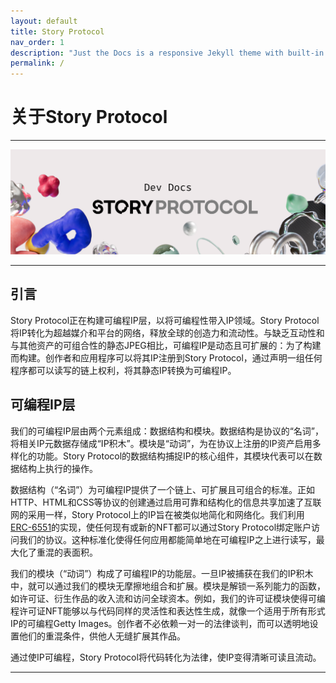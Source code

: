 ```yaml
---
layout: default
title: Story Protocol
nav_order: 1
description: "Just the Docs is a responsive Jekyll theme with built-in search that is easily customizable and hosted on GitHub Pages."
permalink: /
---
```


# 关于Story Protocol
---
![Story Protocol](/assets/images/sp_main.png)

---
## 引言

Story Protocol正在构建可编程IP层，以将可编程性带入IP领域。Story Protocol将IP转化为超越媒介和平台的网络，释放全球的创造力和流动性。与缺乏互动性和与其他资产的可组合性的静态JPEG相比，可编程IP是动态且可扩展的：为了构建而构建。创作者和应用程序可以将其IP注册到Story Protocol，通过声明一组任何程序都可以读写的链上权利，将其静态IP转换为可编程IP。

## 可编程IP层

我们的可编程IP层由两个元素组成：数据结构和模块。数据结构是协议的“名词”，将相关IP元数据存储成“IP积木”。模块是“动词”，为在协议上注册的IP资产启用多样化的功能。Story Protocol的数据结构捕捉IP的核心组件，其模块代表可以在数据结构上执行的操作。

数据结构（“名词”）为可编程IP提供了一个链上、可扩展且可组合的标准。正如HTTP、HTML和CSS等协议的创建通过启用可靠和结构化的信息共享加速了互联网的采用一样，Story Protocol上的IP旨在被类似地简化和网络化。我们利用[ERC-6551]的实现，使任何现有或新的NFT都可以通过Story Protocol绑定账户访问我们的协议。这种标准化使得任何应用都能简单地在可编程IP之上进行读写，最大化了重混的表面积。

我们的模块（“动词”）构成了可编程IP的功能层。一旦IP被捕获在我们的IP积木中，就可以通过我们的模块无摩擦地组合和扩展。模块是解锁一系列能力的函数，如许可证、衍生作品的收入流和访问全球资本。例如，我们的许可证模块使得可编程许可证NFT能够以与代码同样的灵活性和表达性生成，就像一个适用于所有形式IP的可编程Getty Images。创作者不必依赖一对一的法律谈判，而可以透明地设置他们的重混条件，供他人无缝扩展其作品。

通过使IP可编程，Story Protocol将代码转化为法律，使IP变得清晰可读且流动。

----

[ERC-6551]: https://eips.ethereum.org/EIPS/eip-6551
